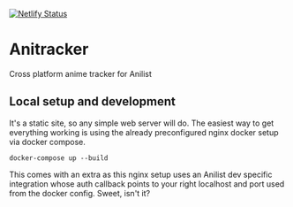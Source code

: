 [![Netlify Status](https://api.netlify.com/api/v1/badges/5844e904-e1aa-468b-aefb-44563a505095/deploy-status)](https://app.netlify.com/sites/frosty-curie-b638b1/deploys)

# Anitracker

Cross platform anime tracker for Anilist

## Local setup and development

It's a static site, so any simple web server will do. The easiest way to get everything working is using the already preconfigured nginx docker setup via docker compose.

`docker-compose up --build`

This comes with an extra as this nginx setup uses an Anilist dev specific integration whose auth callback points to your right localhost and port used from the docker config. Sweet, isn't it?
